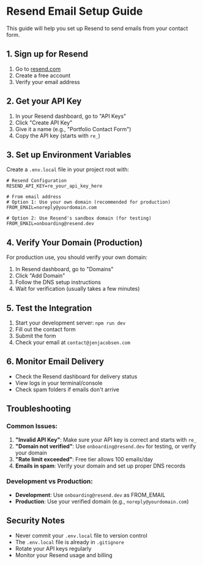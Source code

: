 # Resend Email Setup Guide

This guide will help you set up Resend to send emails from your contact form.

## 1. Sign up for Resend

1. Go to [resend.com](https://resend.com)
2. Create a free account
3. Verify your email address

## 2. Get your API Key

1. In your Resend dashboard, go to "API Keys"
2. Click "Create API Key"
3. Give it a name (e.g., "Portfolio Contact Form")
4. Copy the API key (starts with `re_`)

## 3. Set up Environment Variables

Create a `.env.local` file in your project root with:

```env
# Resend Configuration
RESEND_API_KEY=re_your_api_key_here

# From email address
# Option 1: Use your own domain (recommended for production)
FROM_EMAIL=noreply@yourdomain.com

# Option 2: Use Resend's sandbox domain (for testing)
FROM_EMAIL=onboarding@resend.dev
```

## 4. Verify Your Domain (Production)

For production use, you should verify your own domain:

1. In Resend dashboard, go to "Domains"
2. Click "Add Domain"
3. Follow the DNS setup instructions
4. Wait for verification (usually takes a few minutes)

## 5. Test the Integration

1. Start your development server: `npm run dev`
2. Fill out the contact form
3. Submit the form
4. Check your email at `contact@jenjacobsen.com`

## 6. Monitor Email Delivery

- Check the Resend dashboard for delivery status
- View logs in your terminal/console
- Check spam folders if emails don't arrive

## Troubleshooting

### Common Issues:

1. **"Invalid API Key"**: Make sure your API key is correct and starts with `re_`
2. **"Domain not verified"**: Use `onboarding@resend.dev` for testing, or verify your domain
3. **"Rate limit exceeded"**: Free tier allows 100 emails/day
4. **Emails in spam**: Verify your domain and set up proper DNS records

### Development vs Production:

- **Development**: Use `onboarding@resend.dev` as FROM_EMAIL
- **Production**: Use your verified domain (e.g., `noreply@yourdomain.com`)

## Security Notes

- Never commit your `.env.local` file to version control
- The `.env.local` file is already in `.gitignore`
- Rotate your API keys regularly
- Monitor your Resend usage and billing
